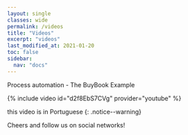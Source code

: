 ```yaml
---
layout: single
classes: wide
permalink: /videos
title: "Videos"
excerpt: "videos"
last_modified_at: 2021-01-20
toc: false
sidebar:
  nav: "docs"
---
```


Process automation - The BuyBook Example

{% include video id="d2f8EbS7CVg" provider="youtube" %}

this video is in Portuguese
{: .notice--warning}

Cheers and follow us on social networks!
